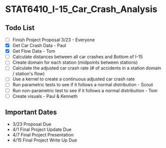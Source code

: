 # STAT6410_I-15_Car_Crash_Analysis

## Todo List
- [ ] Finish Project Proposal 3/23 - Everyone
- [X] Get Car Crash Data - Paul
- [X] Get Flow Data - Tom
- [ ] Calculate distances between all car crashes and Bottom of I-15
- [ ] Create domain for each station (midpoints between stations)
- [ ] Calculate the adjusted car crash rate (# of accidents in a station domain / station's flow)
- [ ] Use a kernel to create a continuous adjusted car crash rate
- [ ] Run parametric tests to see if it follows a normal distribution - Scout
- [ ] Run non-parametric test to see if it follows a normal distribution - Tom
- [ ] Create visuals - Paul & Kenneth

## Important Dates
* 3/23 Proposal Due
* 4/1 Final Project Update Due
* 4/7 Final Project Presentation
* 4/15 Final Project Write Up Due
